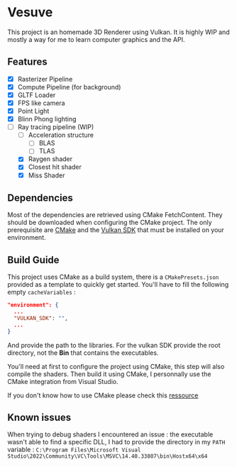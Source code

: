 # Vesuve
This project is an homemade 3D Renderer using Vulkan.
It is highly WIP and mostly a way for me to learn computer graphics and the API.

## Features
- [x] Rasterizer Pipeline
- [x] Compute Pipeline (for background)
- [x] GLTF Loader
- [x] FPS like camera
- [x] Point Light
- [x] Blinn Phong lighting
- [ ] Ray tracing pipeline (WIP)
  - [ ] Acceleration structure
    - [ ] BLAS
    - [ ] TLAS
  - [x] Raygen shader
  - [x] Closest hit shader
  - [x] Miss Shader
## Dependencies
Most of the dependencies are retrieved using CMake FetchContent. They should be downloaded when configuring the CMake project.
The only prerequisite are [CMake](https://cmake.org/download/) and the [Vulkan SDK](https://vulkan.lunarg.com/) that must be installed on your environment.

## Build Guide
This project uses CMake as a build system, there is a `CMakePresets.json` provided as a template to quickly get started.
You'll have to fill the following empty `cacheVariables` :
```json
"environment": {
  ...
  "VULKAN_SDK": "",
  ...
}
```
And provide the path to the libraries.
For the vulkan SDK provide the root directory, not the **Bin** that contains the executables.

You'll need at first to configure the project using CMake, this step will also compile the shaders.
Then build it using CMake, I personnally use the CMake integration from Visual Studio.

If you don't know how to use CMake please check this [ressource](https://cmake.org/cmake/help/latest/guide/tutorial/A%20Basic%20Starting%20Point.html)

## Known issues
When trying to debug shaders I encountered an issue :
the executable wasn't able to find a specific DLL, I had to provide the directory in my `PATH` variable :
`C:\Program Files\Microsoft Visual Studio\2022\Community\VC\Tools\MSVC\14.40.33807\bin\Hostx64\x64`

